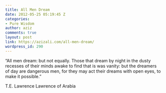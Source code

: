 ```yaml
---
title: All Men Dream
date: 2012-05-25 05:19:45 Z
categories:
- Pure Wisdom
author: aziz
comments: true
layout: post
link: https://azizali.com/all-men-dream/
wordpress_id: 290
---
```


“All men dream: but not equally. Those that dream by night in the dusty recesses of
their minds awake to find that is was vanity: but the dreamers of day are dangerous
men, for they may act their dreams with open eyes, to make it possible.”

T.E. Lawrence
Lawrence of Arabia
